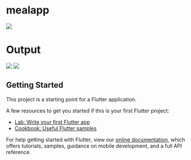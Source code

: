 # mealapp

<img src="https://socialify.git.ci/pranjulknit/mealapp/image?description=1&descriptionEditable=I%20have%20build%20this%20mealapp.%20This%20app%20has%20multi-scrren%20based%20on%20thier%20meal%20categories.%20and%2C%20also%20provide%20filter%20for%20meals.&issues=1&language=1&name=1&owner=1&pattern=Circuit%20Board&stargazers=1&theme=Light">


# Output

<img src="https://github.com/pranjulknit/mealapp/blob/master/lib/gif1.gif">


<img src="https://github.com/pranjulknit/mealapp/blob/master/lib/gif2.gif">

## Getting Started

This project is a starting point for a Flutter application.

A few resources to get you started if this is your first Flutter project:

- [Lab: Write your first Flutter app](https://flutter.dev/docs/get-started/codelab)
- [Cookbook: Useful Flutter samples](https://flutter.dev/docs/cookbook)

For help getting started with Flutter, view our
[online documentation](https://flutter.dev/docs), which offers tutorials,
samples, guidance on mobile development, and a full API reference.
